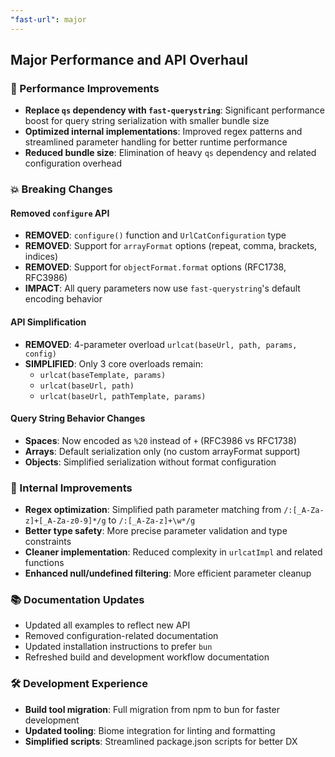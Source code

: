 ```yaml
---
"fast-url": major
---
```


## Major Performance and API Overhaul

### 🚀 Performance Improvements
- **Replace `qs` dependency with `fast-querystring`**: Significant performance boost for query string serialization with smaller bundle size
- **Optimized internal implementations**: Improved regex patterns and streamlined parameter handling for better runtime performance
- **Reduced bundle size**: Elimination of heavy `qs` dependency and related configuration overhead

### 💥 Breaking Changes

#### Removed `configure` API
- **REMOVED**: `configure()` function and `UrlCatConfiguration` type
- **REMOVED**: Support for `arrayFormat` options (repeat, comma, brackets, indices)  
- **REMOVED**: Support for `objectFormat.format` options (RFC1738, RFC3986)
- **IMPACT**: All query parameters now use `fast-querystring`'s default encoding behavior

#### API Simplification
- **REMOVED**: 4-parameter overload `urlcat(baseUrl, path, params, config)`
- **SIMPLIFIED**: Only 3 core overloads remain:
  - `urlcat(baseTemplate, params)`
  - `urlcat(baseUrl, path)` 
  - `urlcat(baseUrl, pathTemplate, params)`

#### Query String Behavior Changes
- **Spaces**: Now encoded as `%20` instead of `+` (RFC3986 vs RFC1738)
- **Arrays**: Default serialization only (no custom arrayFormat support)
- **Objects**: Simplified serialization without format configuration

### 🔧 Internal Improvements
- **Regex optimization**: Simplified path parameter matching from `/:[_A-Za-z]+[_A-Za-z0-9]*/g` to `/:[_A-Za-z]+\w*/g`
- **Better type safety**: More precise parameter validation and type constraints
- **Cleaner implementation**: Reduced complexity in `urlcatImpl` and related functions
- **Enhanced null/undefined filtering**: More efficient parameter cleanup

### 📚 Documentation Updates
- Updated all examples to reflect new API
- Removed configuration-related documentation
- Updated installation instructions to prefer `bun`
- Refreshed build and development workflow documentation

### 🛠 Development Experience
- **Build tool migration**: Full migration from npm to bun for faster development
- **Updated tooling**: Biome integration for linting and formatting
- **Simplified scripts**: Streamlined package.json scripts for better DX
